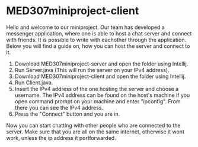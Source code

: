# MED307miniproject-client

Hello and welcome to our miniproject. Our team has developed a messenger application, where one is able to host a chat server and connect with friends. It is possible to write with eachother through the application. Below you will find a guide on, how you can host the server and connect to it.

1. Download MED307miniproject-server and open the folder using Intellij.
2. Run Server.java (This will run the server on your IPv4 address).
3. Download MED307miniproject-client and open the folder using Intellij.
4. Run Client.java.
5. Insert the IPv4 address of the one hosting the server and choose a username. The IPv4 address can be found on the host's machine if you open command prompt on your machine and enter "ipconfig". From there you can see the IPv4 address.
6. Press the "Connect" button and you are in.

Now you can start chatting with other people who are connected to the server. Make sure that you are all on the same internet, otherwise it wont work, unless the ip address it portforwarded.
